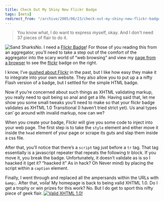 ```yaml
---
title: Check Out My Shiny New Flickr Badge
tags: [meta]
redirect_from: "/archive/2005/06/23/check-out-my-shiny-new-flickr-badge.aspx/"
---
```


> You know what, I do want to express myself, okay. And I don't need 37
> pieces of flair to do it.

![Sand Sharks](https://haacked.com/images/SandSharkThum.jpg)No. I need a
[Flickr Badge](http://www.flickr.com/badge_new.gne)! For those of you
reading this from an aggregator, you’ll need to take a step out of the
comfort of the aggregator into the scary world of “web browsing” and
view my [page from a browser](https://haacked.com/) to see the
[flickr](http://flickr.com/) badge on the right.

I know, I’ve [gushed about
Flickr](https://haacked.com/archive/2005/06/01/3962.aspx) in the past,
but I like how easy they make it to integrate into your own website.
They also allow you to put up a a nifty Flash version of a badge, but I
settled for the simple HTML badge.

Now if you’re concerned about such things as XHTML validating markup,
you really need to quit being so anal and get a life. Having said that,
let me show you some small tweaks you’ll need to make so that your
flickr badge validates as XHTML 1.0 Transitional (I haven’t tried strict
yet). Us anal types can’ go around with invalid markup, now can we?

When you create your badge, Flickr will give you some code to inject
into your web page. The first step is to take the `style` element and
either move it inside the `head` element of your page or scrape its guts
and slap them inside a css file.

After that, you’ll notice that there’s a `script` tag just before a `tr`
tag. That tag essentially is a javascript repeater that repeats the
following tr block. If you move it, you break the badge. Unfortunately,
it doesn’t validate as is so I haacked it (get it? “haacked it” As in
hack? Oh Never mind) by placing the script within a `caption` element.

Finally, I went through and replaced all the ampersands within the URLs
with `&amp;`. After that, voila! My homepage is back to being valid
XHTML 1.0. Do I get a trophy or win prizes for this work? No. But I do
get to sport this nifty piece of geek flair. [![Valid XHTML
1.0!](http://www.w3.org/Icons/valid-xhtml10)](http://validator.w3.org/check?uri=referer)

